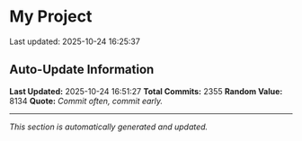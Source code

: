 # My Project


Last updated: 2025-10-24 16:25:37


























































































































































































































































































































































































































































































































































































































































































































































































































































































































































































































































































































































































































































































































































































































































































































































































































































































































































































































































































































































































































































































































































































































































































































































































































































































































































































































































































































































































































































## Auto-Update Information

**Last Updated:** 2025-10-24 16:51:27
**Total Commits:** 2355
**Random Value:** 8134
**Quote:** _Commit often, commit early._

---
_This section is automatically generated and updated._